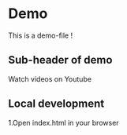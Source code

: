 # Demo

This is a demo-file !


## Sub-header of demo

Watch videos on Youtube

## Local development

1.Open index.html in your browser

